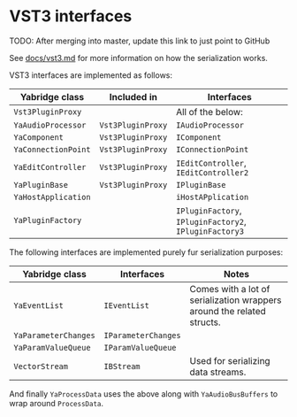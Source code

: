 # VST3 interfaces

TODO: After merging into master, update this link to just point to GitHub

See [docs/vst3.md](../../../../docs/vst3.md) for more information on how the
serialization works.

VST3 interfaces are implemented as follows:

| Yabridge class      | Included in       | Interfaces                                             |
| ------------------- | ----------------- | ------------------------------------------------------ |
| `Vst3PluginProxy`   |                   | All of the below:                                      |
| `YaAudioProcessor`  | `Vst3PluginProxy` | `IAudioProcessor`                                      |
| `YaComponent`       | `Vst3PluginProxy` | `IComponent`                                           |
| `YaConnectionPoint` | `Vst3PluginProxy` | `IConnectionPoint`                                     |
| `YaEditController`  | `Vst3PluginProxy` | `IEditController`, `IEditController2`                  |
| `YaPluginBase`      | `Vst3PluginProxy` | `IPluginBase`                                          |
| `YaHostApplication` |                   | `iHostAPplication`                                     |
| `YaPluginFactory`   |                   | `IPluginFactory`, `IPluginFactory2`, `IPluginFactory3` |

The following interfaces are implemented purely fur serialization purposes:

| Yabridge class       | Interfaces          | Notes                                                                  |
| -------------------- | ------------------- | ---------------------------------------------------------------------- |
| `YaEventList`        | `IEventList`        | Comes with a lot of serialization wrappers around the related structs. |
| `YaParameterChanges` | `IParameterChanges` |                                                                        |
| `YaParamValueQueue`  | `IParamValueQueue`  |                                                                        |
| `VectorStream`       | `IBStream`          | Used for serializing data streams.                                     |

And finally `YaProcessData` uses the above along with `YaAudioBusBuffers` to
wrap around `ProcessData`.
